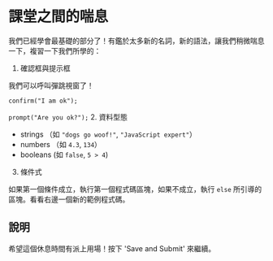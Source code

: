 課堂之間的喘息
==============
我們已經學會最基礎的部分了！有鑑於太多新的名詞，新的語法，讓我們稍微喘息一下，複習一下我們所學的：

1. 確認框與提示框

  我們可以呼叫彈跳視窗了！
  
  `confirm("I am ok");`
  
  `prompt("Are you ok?");`
2. 資料型態
  - strings （如 `"dogs go woof!"`, `"JavaScript expert"`）
  - numbers （如 `4.3`, `134`）
  - booleans (如 `false`, `5 > 4`)
3. 條件式

  如果第一個條件成立，執行第一個程式碼區塊，如果不成立，執行 `else` 所引導的區塊。看看右邊一個新的範例程式碼。

說明
--------

希望這個休息時間有派上用場！按下 'Save and Submit' 來繼續。
